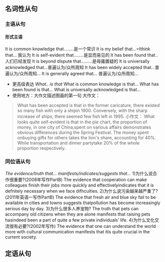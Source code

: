 ## 名词性从句
### 主语从句
#### 形式主语
It is common knowledge that..……是一个常识
It is my belief that...=Ithink that... 我认为
It is self-evident that..……是显而易见的
It has been found that..人们已经发现
It is beyond dispute that...……是毋庸置疑的
It is universally acknowledged that...普遍认为/众所周知
It has been widely accepted that...普遍认为/众所周知…
It is generally agreed that... 普遍认为/众所周知…
- 更高级表达
*What.. is that*
What is common knowledge is that...
What has been found is that...
What is universally acknowledged is that...
- 使用地方：大作文描述图画的第一句
大作文：
> What has been accepted is that in the former caricature, there existed so many fish with only a shipin 1900. Conversely, with the sharp increase of ships, there seemed few fish left in 1995.
小作文：
> What looks quite self-evident is that in the pie chart, the proportion of money, in one city of China,spent on various affairs demonstrates obvious differences during the Spring Festival. The money spent onbuying gifts for others takes the lion's share, accounting for 40%. While transportation and dinner partytake 20% of the whole proportion respectively.
### 同位语从句
*The evidence/truth that... manifests/indicates/suggests that...*
1)为什么说合作很重要?(2008年写作PartB)
The evidence that cooperation can make colleagues finish their jobs more quickly and effectivelyindicates that it is defnitely necessary when we face difhculties.
2)为什么说污染越来越严重了?(2011年英语一写作PartB)
The evidence that fresh air and blue sky fail to be available in cities and towns suggests thatpollution has become increasingly serious day by day.
3)为什么很多人养宠物?
The truth that pets can accompany old citizens when they are alone manifests that raising pets hasindeed been a part of quite a few private individuals’ life.
4)为什么文化交流很有必要?(2002年写作)
The evidence that one can understand the world more with cultural communication manifests that itis quite crucial in the current society.
## 定语从句
